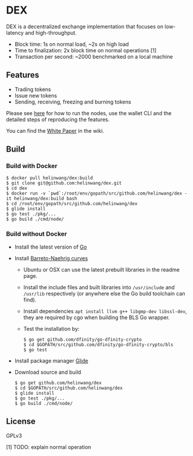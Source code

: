 # DEX

DEX is a decentralized exchange implementation that focuses on
low-latency and high-throughput.

- Block time: 1s on normal load, ~2s on high load
- Time to	finalization: 2x block time on normal operations [1]
- Transaction per second: ~2000 benchmarked on a local machine

## Features

- Trading tokens
- Issue new tokens
- Sending, receiving, freezing and burning tokens

Please see [here](./commands.md) for how to run the nodes, use the wallet CLI and the
detailed steps of reproducing the features.

You can find the [White Paper](https://github.com/helinwang/dex/wiki/White-Paper) in the wiki.

## Build

### Build with Docker

```
$ docker pull helinwang/dex:build
$ git clone git@github.com:helinwang/dex.git
$ cd dex
$ docker run -v `pwd`:/root/env/gopath/src/github.com/helinwang/dex -it helinwang/dex:build bash
$ cd /root/env/gopath/src/github.com/helinwang/dex
$ glide install
$ go test ./pkg/...
$ go build ./cmd/node/
```

### Build without Docker

- Install the latest version of [Go](https://golang.org/doc/install#install)

- Install [Barreto-Naehrig curves](https://github.com/dfinity/bn)

  - Ubuntu or OSX can use the latest prebuilt libraries in the readme
    page.
  
  - Install the include files and built libraries into `/usr/include`
    and `/usr/lib` respectively (or anywhere else the Go build
    toolchain can find).

  - Install dependencies `apt install llvm g++ libgmp-dev libssl-dev`,
    they are required by cgo when building the BLS Go wrapper.

  - Test the installation by:
    ```
    $ go get github.com/dfinity/go-dfinity-crypto
    $ cd $GOPATH/src/github.com/dfinity/go-dfinity-crypto/bls
    $ go test
    ```

- Install package manager [Glide](https://glide.sh/)

- Download source and build
  ```
  $ go get github.com/helinwang/dex
  $ cd $GOPATH/src/github.com/helinwang/dex
  $ glide install
  $ go test ./pkg/...
  $ go build ./cmd/node/
  ```

## License

GPLv3

[1] TODO: explain normal operation
